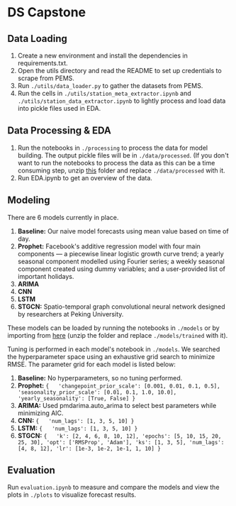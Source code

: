 # DS Capstone

## Data Loading
1. Create a new environment and install the dependencies in requirements.txt.
2. Open the utils directory and read the README to set up credentials to scrape from PEMS.
3. Run ```./utils/data_loader.py``` to gather the datasets from PEMS.
4. Run the cells in ```./utils/station_meta_extractor.ipynb``` and ```./utils/station_data_extractor.ipynb``` to lightly process and load data into pickle files used in EDA.

## Data Processing & EDA
1. Run the notebooks in ```./processing``` to process the data for model building. The output pickle files will be in ```./data/processed```. (If you don't want to run the notebooks to process the data as this can be a time consuming step, unzip [this](https://drive.google.com/file/d/1bmIvoG4kBYyH5cQILljLiI7vFuvY1dqA/view?usp=sharing) folder and replace ```./data/processed``` with it.
2. Run EDA.ipynb to get an overview of the data.

## Modeling
There are 6 models currently in place.

1. **Baseline:** Our naive model forecasts using mean value based on time of day.
2. **Prophet:** Facebook's additive regression model with four main components — a piecewise linear logistic growth curve trend; a yearly seasonal component modelled using Fourier series; a weekly seasonal component created using dummy variables; and a user-provided list of important holidays.
3. **ARIMA**
4. **CNN**
5. **LSTM**
6. **STGCN:** Spatio-temporal graph convolutional neural network designed by researchers at Peking University. 


These models can be loaded by running the notebooks in ```./models``` or by importing from [here](https://drive.google.com/file/d/1dEe7mns24EDFOV5ny4iQqrhZSjIX_bgq/view?usp=sharing) (unzip the folder and replace ```./models/trained``` with it). 

Tuning is performed in each model's notebook in ```./models```. We searched the hyperparameter space using an exhaustive grid search to minimize RMSE. The parameter grid for each model is listed below:

1. **Baseline:** No hyperparameters, so no tuning performed.
2. **Prophet:** ```{  
    'changepoint_prior_scale': [0.001, 0.01, 0.1, 0.5],
    'seasonality_prior_scale': [0.01, 0.1, 1.0, 10.0],
    'yearly_seasonality': [True, False]
}```
3. **ARIMA:** Used pmdarima.auto_arima to select best parameters while minimizing AIC.
4. **CNN:** ```{  
    'num_lags': [1, 3, 5, 10]
}```
5. **LSTM:** ```{  
    'num_lags': [1, 3, 5, 10]
}```
6. **STGCN:** ```{  
    'k': [2, 4, 6, 8, 10, 12],
    'epochs': [5, 10, 15, 20, 25, 30],
    'opt': ['RMSProp', 'Adam'],
    'ks': [1, 3, 5],
    'num_lags': [4, 8, 12],
    'lr': [1e-3, 1e-2, 1e-1, 1, 10]
}``` 


## Evaluation
Run ```evaluation.ipynb``` to measure and compare the models and view the plots in ```./plots``` to visualize forecast results.




